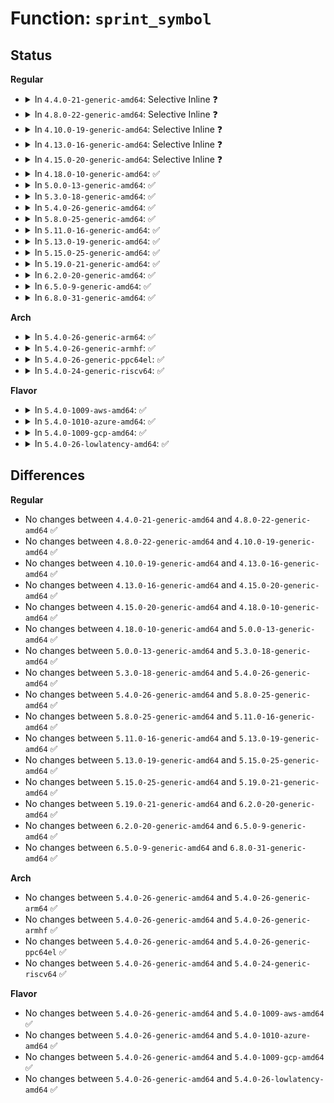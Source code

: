 # Function: <code>sprint_symbol</code>

## Status
<b>Regular</b>
<ul>
<li>
<details>
<summary>In <code>4.4.0-21-generic-amd64</code>: Selective Inline ❓</summary>

```c
int sprint_symbol(char * buffer, long unsigned int address)
```

```json
{
  "name": "sprint_symbol",
  "collision_type": "Unique Global",
  "inline_type": "Selective",
  "funcs": [
    {
      "addr": 18446744071579940032,
      "name": "sprint_symbol",
      "external": true,
      "loc": "kernel/kallsyms.c:394",
      "file": "kernel/kallsyms.c",
      "inline": "not declared, inlined",
      "caller_inline": [
        "kernel/kallsyms.c:__print_symbol"
      ],
      "caller_func": []
    }
  ],
  "symbols": [
    {
      "addr": 18446744071579940032,
      "name": "sprint_symbol",
      "section": ".text",
      "bind": "STB_GLOBAL",
      "size": 23
    }
  ]
}
```
</details>
</li>
<li>
<details>
<summary>In <code>4.8.0-22-generic-amd64</code>: Selective Inline ❓</summary>

```c
int sprint_symbol(char * buffer, long unsigned int address)
```

```json
{
  "name": "sprint_symbol",
  "collision_type": "Unique Global",
  "inline_type": "Selective",
  "funcs": [
    {
      "addr": 18446744071579970870,
      "name": "sprint_symbol",
      "external": true,
      "loc": "kernel/kallsyms.c:418",
      "file": "kernel/kallsyms.c",
      "inline": "not declared, inlined",
      "caller_inline": [
        "kernel/kallsyms.c:__print_symbol"
      ],
      "caller_func": [
        "kernel/trace/trace_events_hist.c:hist_trigger_entry_print",
        "lib/vsprintf.c:symbol_string"
      ]
    }
  ],
  "symbols": [
    {
      "addr": 18446744071579970832,
      "name": "sprint_symbol",
      "section": ".text",
      "bind": "STB_GLOBAL",
      "size": 23
    }
  ]
}
```
</details>
</li>
<li>
<details>
<summary>In <code>4.10.0-19-generic-amd64</code>: Selective Inline ❓</summary>

```c
int sprint_symbol(char * buffer, long unsigned int address)
```

```json
{
  "name": "sprint_symbol",
  "collision_type": "Unique Global",
  "inline_type": "Selective",
  "funcs": [
    {
      "addr": 18446744071580001350,
      "name": "sprint_symbol",
      "external": true,
      "loc": "kernel/kallsyms.c:418",
      "file": "kernel/kallsyms.c",
      "inline": "not declared, inlined",
      "caller_inline": [
        "kernel/kallsyms.c:__print_symbol"
      ],
      "caller_func": [
        "kernel/trace/trace_events_hist.c:hist_trigger_entry_print",
        "lib/vsprintf.c:symbol_string"
      ]
    }
  ],
  "symbols": [
    {
      "addr": 18446744071580001312,
      "name": "sprint_symbol",
      "section": ".text",
      "bind": "STB_GLOBAL",
      "size": 23
    }
  ]
}
```
</details>
</li>
<li>
<details>
<summary>In <code>4.13.0-16-generic-amd64</code>: Selective Inline ❓</summary>

```c
int sprint_symbol(char * buffer, long unsigned int address)
```

```json
{
  "name": "sprint_symbol",
  "collision_type": "Unique Global",
  "inline_type": "Selective",
  "funcs": [
    {
      "addr": 18446744071580008342,
      "name": "sprint_symbol",
      "external": true,
      "loc": "kernel/kallsyms.c:420",
      "file": "kernel/kallsyms.c",
      "inline": "not declared, inlined",
      "caller_inline": [
        "kernel/kallsyms.c:__print_symbol"
      ],
      "caller_func": [
        "kernel/trace/trace_events_hist.c:hist_trigger_entry_print",
        "lib/vsprintf.c:symbol_string"
      ]
    }
  ],
  "symbols": [
    {
      "addr": 18446744071580008304,
      "name": "sprint_symbol",
      "section": ".text",
      "bind": "STB_GLOBAL",
      "size": 23
    }
  ]
}
```
</details>
</li>
<li>
<details>
<summary>In <code>4.15.0-20-generic-amd64</code>: Selective Inline ❓</summary>

```c
int sprint_symbol(char * buffer, long unsigned int address)
```

```json
{
  "name": "sprint_symbol",
  "collision_type": "Unique Global",
  "inline_type": "Selective",
  "funcs": [
    {
      "addr": 18446744071580055014,
      "name": "sprint_symbol",
      "external": true,
      "loc": "kernel/kallsyms.c:425",
      "file": "kernel/kallsyms.c",
      "inline": "not declared, inlined",
      "caller_inline": [
        "kernel/kallsyms.c:__print_symbol"
      ],
      "caller_func": [
        "kernel/trace/trace_events_hist.c:hist_trigger_entry_print",
        "lib/vsprintf.c:symbol_string"
      ]
    }
  ],
  "symbols": [
    {
      "addr": 18446744071580054976,
      "name": "sprint_symbol",
      "section": ".text",
      "bind": "STB_GLOBAL",
      "size": 23
    }
  ]
}
```
</details>
</li>
<li>
<details>
<summary>In <code>4.18.0-10-generic-amd64</code>: ✅</summary>

```c
int sprint_symbol(char * buffer, long unsigned int address)
```

```json
{
  "name": "sprint_symbol",
  "collision_type": "Unique Global",
  "inline_type": "No",
  "funcs": [
    {
      "addr": 18446744071580112000,
      "name": "sprint_symbol",
      "external": true,
      "loc": "kernel/kallsyms.c:390",
      "file": "kernel/kallsyms.c",
      "inline": "seen, unknown",
      "caller_inline": [],
      "caller_func": [
        "kernel/trace/trace_events_hist.c:hist_trigger_entry_print",
        "lib/vsprintf.c:symbol_string"
      ]
    }
  ],
  "symbols": [
    {
      "addr": 18446744071580112000,
      "name": "sprint_symbol",
      "section": ".text",
      "bind": "STB_GLOBAL",
      "size": 23
    }
  ]
}
```
</details>
</li>
<li>
<details>
<summary>In <code>5.0.0-13-generic-amd64</code>: ✅</summary>

```c
int sprint_symbol(char * buffer, long unsigned int address)
```

```json
{
  "name": "sprint_symbol",
  "collision_type": "Unique Global",
  "inline_type": "No",
  "funcs": [
    {
      "addr": 18446744071580158352,
      "name": "sprint_symbol",
      "external": true,
      "loc": "kernel/kallsyms.c:390",
      "file": "kernel/kallsyms.c",
      "inline": "seen, unknown",
      "caller_inline": [],
      "caller_func": [
        "kernel/trace/trace_output.c:seq_print_sym",
        "kernel/trace/trace_events_hist.c:hist_trigger_entry_print",
        "lib/vsprintf.c:symbol_string"
      ]
    }
  ],
  "symbols": [
    {
      "addr": 18446744071580158352,
      "name": "sprint_symbol",
      "section": ".text",
      "bind": "STB_GLOBAL",
      "size": 23
    }
  ]
}
```
</details>
</li>
<li>
<details>
<summary>In <code>5.3.0-18-generic-amd64</code>: ✅</summary>

```c
int sprint_symbol(char * buffer, long unsigned int address)
```

```json
{
  "name": "sprint_symbol",
  "collision_type": "Unique Global",
  "inline_type": "No",
  "funcs": [
    {
      "addr": 18446744071580204416,
      "name": "sprint_symbol",
      "external": true,
      "loc": "kernel/kallsyms.c:393",
      "file": "kernel/kallsyms.c",
      "inline": "seen, unknown",
      "caller_inline": [],
      "caller_func": [
        "kernel/trace/trace_output.c:seq_print_sym",
        "lib/vsprintf.c:symbol_string"
      ]
    }
  ],
  "symbols": [
    {
      "addr": 18446744071580204416,
      "name": "sprint_symbol",
      "section": ".text",
      "bind": "STB_GLOBAL",
      "size": 23
    }
  ]
}
```
</details>
</li>
<li>
<details>
<summary>In <code>5.4.0-26-generic-amd64</code>: ✅</summary>

```c
int sprint_symbol(char * buffer, long unsigned int address)
```

```json
{
  "name": "sprint_symbol",
  "collision_type": "Unique Global",
  "inline_type": "No",
  "funcs": [
    {
      "addr": 18446744071580252752,
      "name": "sprint_symbol",
      "external": true,
      "loc": "kernel/kallsyms.c:393",
      "file": "kernel/kallsyms.c",
      "inline": "seen, unknown",
      "caller_inline": [],
      "caller_func": [
        "kernel/trace/trace_output.c:seq_print_sym",
        "lib/vsprintf.c:symbol_string"
      ]
    }
  ],
  "symbols": [
    {
      "addr": 18446744071580252752,
      "name": "sprint_symbol",
      "section": ".text",
      "bind": "STB_GLOBAL",
      "size": 23
    }
  ]
}
```
</details>
</li>
<li>
<details>
<summary>In <code>5.8.0-25-generic-amd64</code>: ✅</summary>

```c
int sprint_symbol(char * buffer, long unsigned int address)
```

```json
{
  "name": "sprint_symbol",
  "collision_type": "Unique Global",
  "inline_type": "No",
  "funcs": [
    {
      "addr": 18446744071580321280,
      "name": "sprint_symbol",
      "external": true,
      "loc": "kernel/kallsyms.c:392",
      "file": "kernel/kallsyms.c",
      "inline": "seen, unknown",
      "caller_inline": [],
      "caller_func": [
        "kernel/trace/trace_output.c:seq_print_sym",
        "kernel/trace/trace_events_hist.c:hist_trigger_print_key",
        "lib/vsprintf.c:symbol_string"
      ]
    }
  ],
  "symbols": [
    {
      "addr": 18446744071580321280,
      "name": "sprint_symbol",
      "section": ".text",
      "bind": "STB_GLOBAL",
      "size": 23
    }
  ]
}
```
</details>
</li>
<li>
<details>
<summary>In <code>5.11.0-16-generic-amd64</code>: ✅</summary>

```c
int sprint_symbol(char * buffer, long unsigned int address)
```

```json
{
  "name": "sprint_symbol",
  "collision_type": "Unique Global",
  "inline_type": "No",
  "funcs": [
    {
      "addr": 18446744071580306416,
      "name": "sprint_symbol",
      "external": true,
      "loc": "kernel/kallsyms.c:393",
      "file": "kernel/kallsyms.c",
      "inline": "seen, unknown",
      "caller_inline": [],
      "caller_func": [
        "kernel/trace/trace_output.c:trace_seq_print_sym",
        "kernel/trace/trace_events_hist.c:hist_trigger_print_key",
        "lib/vsprintf.c:symbol_string"
      ]
    }
  ],
  "symbols": [
    {
      "addr": 18446744071580306416,
      "name": "sprint_symbol",
      "section": ".text",
      "bind": "STB_GLOBAL",
      "size": 23
    }
  ]
}
```
</details>
</li>
<li>
<details>
<summary>In <code>5.13.0-19-generic-amd64</code>: ✅</summary>

```c
int sprint_symbol(char * buffer, long unsigned int address)
```

```json
{
  "name": "sprint_symbol",
  "collision_type": "Unique Global",
  "inline_type": "No",
  "funcs": [
    {
      "addr": 18446744071580309952,
      "name": "sprint_symbol",
      "external": true,
      "loc": "kernel/kallsyms.c:444",
      "file": "kernel/kallsyms.c",
      "inline": "seen, unknown",
      "caller_inline": [],
      "caller_func": [
        "kernel/trace/trace_output.c:trace_seq_print_sym",
        "kernel/trace/trace_events_hist.c:hist_trigger_print_key",
        "lib/vsprintf.c:symbol_string"
      ]
    }
  ],
  "symbols": [
    {
      "addr": 18446744071580309952,
      "name": "sprint_symbol",
      "section": ".text",
      "bind": "STB_GLOBAL",
      "size": 23
    }
  ]
}
```
</details>
</li>
<li>
<details>
<summary>In <code>5.15.0-25-generic-amd64</code>: ✅</summary>

```c
int sprint_symbol(char * buffer, long unsigned int address)
```

```json
{
  "name": "sprint_symbol",
  "collision_type": "Unique Global",
  "inline_type": "No",
  "funcs": [
    {
      "addr": 18446744071580462864,
      "name": "sprint_symbol",
      "external": true,
      "loc": "kernel/kallsyms.c:471",
      "file": "kernel/kallsyms.c",
      "inline": "seen, unknown",
      "caller_inline": [],
      "caller_func": [
        "kernel/trace/trace_output.c:trace_seq_print_sym",
        "kernel/trace/trace_events_hist.c:hist_trigger_print_key",
        "lib/vsprintf.c:symbol_string"
      ]
    }
  ],
  "symbols": [
    {
      "addr": 18446744071580462864,
      "name": "sprint_symbol",
      "section": ".text",
      "bind": "STB_GLOBAL",
      "size": 23
    }
  ]
}
```
</details>
</li>
<li>
<details>
<summary>In <code>5.19.0-21-generic-amd64</code>: ✅</summary>

```c
int sprint_symbol(char * buffer, long unsigned int address)
```

```json
{
  "name": "sprint_symbol",
  "collision_type": "Unique Global",
  "inline_type": "No",
  "funcs": [
    {
      "addr": 18446744071580655856,
      "name": "sprint_symbol",
      "external": true,
      "loc": "kernel/kallsyms.c:495",
      "file": "kernel/kallsyms.c",
      "inline": "seen, unknown",
      "caller_inline": [],
      "caller_func": [
        "kernel/trace/trace_output.c:trace_seq_print_sym",
        "lib/vsprintf.c:symbol_string"
      ]
    }
  ],
  "symbols": [
    {
      "addr": 18446744071580655856,
      "name": "sprint_symbol",
      "section": ".text",
      "bind": "STB_GLOBAL",
      "size": 35
    }
  ]
}
```
</details>
</li>
<li>
<details>
<summary>In <code>6.2.0-20-generic-amd64</code>: ✅</summary>

```c
int sprint_symbol(char * buffer, long unsigned int address)
```

```json
{
  "name": "sprint_symbol",
  "collision_type": "Unique Global",
  "inline_type": "No",
  "funcs": [
    {
      "addr": 18446744071580924224,
      "name": "sprint_symbol",
      "external": true,
      "loc": "kernel/kallsyms.c:568",
      "file": "kernel/kallsyms.c",
      "inline": "seen, unknown",
      "caller_inline": [],
      "caller_func": [
        "kernel/trace/trace_output.c:trace_seq_print_sym",
        "kernel/trace/trace_eprobe.c:process_fetch_insn",
        "kernel/trace/trace_eprobe.c:process_fetch_insn",
        "kernel/trace/trace_eprobe.c:get_eprobe_size",
        "kernel/trace/trace_eprobe.c:get_eprobe_size",
        "kernel/trace/trace_kprobe.c:process_fetch_insn",
        "kernel/trace/trace_kprobe.c:process_fetch_insn",
        "kernel/trace/trace_uprobe.c:process_fetch_insn",
        "kernel/trace/trace_uprobe.c:process_fetch_insn",
        "lib/vsprintf.c:symbol_string"
      ]
    }
  ],
  "symbols": [
    {
      "addr": 18446744071580924224,
      "name": "sprint_symbol",
      "section": ".text",
      "bind": "STB_GLOBAL",
      "size": 35
    }
  ]
}
```
</details>
</li>
<li>
<details>
<summary>In <code>6.5.0-9-generic-amd64</code>: ✅</summary>

```c
int sprint_symbol(char * buffer, long unsigned int address)
```

```json
{
  "name": "sprint_symbol",
  "collision_type": "Unique Global",
  "inline_type": "No",
  "funcs": [
    {
      "addr": 18446744071581012608,
      "name": "sprint_symbol",
      "external": true,
      "loc": "kernel/kallsyms.c:535",
      "file": "kernel/kallsyms.c",
      "inline": "seen, unknown",
      "caller_inline": [],
      "caller_func": [
        "kernel/trace/trace_output.c:trace_seq_print_sym",
        "kernel/trace/trace_eprobe.c:process_fetch_insn",
        "kernel/trace/trace_eprobe.c:process_fetch_insn",
        "kernel/trace/trace_eprobe.c:get_eprobe_size",
        "kernel/trace/trace_eprobe.c:get_eprobe_size",
        "kernel/trace/trace_kprobe.c:process_fetch_insn",
        "kernel/trace/trace_kprobe.c:process_fetch_insn",
        "kernel/trace/trace_uprobe.c:process_fetch_insn",
        "kernel/trace/trace_uprobe.c:process_fetch_insn",
        "kernel/trace/trace_fprobe.c:process_fetch_insn",
        "kernel/trace/trace_fprobe.c:process_fetch_insn",
        "lib/vsprintf.c:symbol_string"
      ]
    }
  ],
  "symbols": [
    {
      "addr": 18446744071581012608,
      "name": "sprint_symbol",
      "section": ".text",
      "bind": "STB_GLOBAL",
      "size": 35
    }
  ]
}
```
</details>
</li>
<li>
<details>
<summary>In <code>6.8.0-31-generic-amd64</code>: ✅</summary>

```c
int sprint_symbol(char * buffer, long unsigned int address)
```

```json
{
  "name": "sprint_symbol",
  "collision_type": "Unique Global",
  "inline_type": "No",
  "funcs": [
    {
      "addr": 18446744071581108480,
      "name": "sprint_symbol",
      "external": true,
      "loc": "kernel/kallsyms.c:533",
      "file": "kernel/kallsyms.c",
      "inline": "seen, unknown",
      "caller_inline": [],
      "caller_func": [
        "kernel/trace/trace_output.c:trace_seq_print_sym",
        "kernel/trace/trace_eprobe.c:process_fetch_insn",
        "kernel/trace/trace_eprobe.c:process_fetch_insn",
        "kernel/trace/trace_eprobe.c:get_eprobe_size",
        "kernel/trace/trace_eprobe.c:get_eprobe_size",
        "kernel/trace/trace_kprobe.c:process_fetch_insn",
        "kernel/trace/trace_kprobe.c:process_fetch_insn",
        "kernel/trace/trace_uprobe.c:process_fetch_insn",
        "kernel/trace/trace_uprobe.c:process_fetch_insn",
        "kernel/trace/trace_fprobe.c:process_fetch_insn",
        "kernel/trace/trace_fprobe.c:process_fetch_insn",
        "lib/vsprintf.c:symbol_string"
      ]
    }
  ],
  "symbols": [
    {
      "addr": 18446744071581108480,
      "name": "sprint_symbol",
      "section": ".text",
      "bind": "STB_GLOBAL",
      "size": 35
    }
  ]
}
```
</details>
</li>
</ul>
<b>Arch</b>
<ul>
<li>
<details>
<summary>In <code>5.4.0-26-generic-arm64</code>: ✅</summary>

```c
int sprint_symbol(char * buffer, long unsigned int address)
```

```json
{
  "name": "sprint_symbol",
  "collision_type": "Unique Global",
  "inline_type": "No",
  "funcs": [
    {
      "addr": 18446603336491495024,
      "name": "sprint_symbol",
      "external": true,
      "loc": "kernel/kallsyms.c:393",
      "file": "kernel/kallsyms.c",
      "inline": "seen, unknown",
      "caller_inline": [],
      "caller_func": [
        "kernel/trace/trace_output.c:seq_print_sym",
        "lib/vsprintf.c:symbol_string"
      ]
    }
  ],
  "symbols": [
    {
      "addr": 18446603336491495024,
      "name": "sprint_symbol",
      "section": ".text",
      "bind": "STB_GLOBAL",
      "size": 60
    }
  ]
}
```
</details>
</li>
<li>
<details>
<summary>In <code>5.4.0-26-generic-armhf</code>: ✅</summary>

```c
int sprint_symbol(char * buffer, long unsigned int address)
```

```json
{
  "name": "sprint_symbol",
  "collision_type": "Unique Global",
  "inline_type": "No",
  "funcs": [
    {
      "addr": 3225476632,
      "name": "sprint_symbol",
      "external": true,
      "loc": "kernel/kallsyms.c:393",
      "file": "kernel/kallsyms.c",
      "inline": "seen, unknown",
      "caller_inline": [],
      "caller_func": [
        "kernel/trace/trace_output.c:seq_print_sym",
        "lib/vsprintf.c:symbol_string"
      ]
    }
  ],
  "symbols": [
    {
      "addr": 3225476632,
      "name": "sprint_symbol",
      "section": ".text",
      "bind": "STB_GLOBAL",
      "size": 36
    }
  ]
}
```
</details>
</li>
<li>
<details>
<summary>In <code>5.4.0-26-generic-ppc64el</code>: ✅</summary>

```c
int sprint_symbol(char * buffer, long unsigned int address)
```

```json
{
  "name": "sprint_symbol",
  "collision_type": "Unique Global",
  "inline_type": "No",
  "funcs": [
    {
      "addr": 13835058055284453456,
      "name": "sprint_symbol",
      "external": true,
      "loc": "kernel/kallsyms.c:393",
      "file": "kernel/kallsyms.c",
      "inline": "seen, unknown",
      "caller_inline": [],
      "caller_func": [
        "kernel/trace/trace_output.c:seq_print_sym",
        "lib/vsprintf.c:symbol_string"
      ]
    }
  ],
  "symbols": [
    {
      "addr": 13835058055284453456,
      "name": "sprint_symbol",
      "section": ".text",
      "bind": "STB_GLOBAL",
      "size": 28
    }
  ]
}
```
</details>
</li>
<li>
<details>
<summary>In <code>5.4.0-24-generic-riscv64</code>: ✅</summary>

```c
int sprint_symbol(char * buffer, long unsigned int address)
```

```json
{
  "name": "sprint_symbol",
  "collision_type": "Unique Global",
  "inline_type": "No",
  "funcs": [
    {
      "addr": 18446743936271938096,
      "name": "sprint_symbol",
      "external": true,
      "loc": "kernel/kallsyms.c:393",
      "file": "kernel/kallsyms.c",
      "inline": "seen, unknown",
      "caller_inline": [],
      "caller_func": [
        "kernel/trace/trace_output.c:seq_print_sym",
        "lib/vsprintf.c:symbol_string"
      ]
    }
  ],
  "symbols": [
    {
      "addr": 18446743936271938096,
      "name": "sprint_symbol",
      "section": ".text",
      "bind": "STB_GLOBAL",
      "size": 54
    }
  ]
}
```
</details>
</li>
</ul>
<b>Flavor</b>
<ul>
<li>
<details>
<summary>In <code>5.4.0-1009-aws-amd64</code>: ✅</summary>

```c
int sprint_symbol(char * buffer, long unsigned int address)
```

```json
{
  "name": "sprint_symbol",
  "collision_type": "Unique Global",
  "inline_type": "No",
  "funcs": [
    {
      "addr": 18446744071580221552,
      "name": "sprint_symbol",
      "external": true,
      "loc": "kernel/kallsyms.c:393",
      "file": "kernel/kallsyms.c",
      "inline": "seen, unknown",
      "caller_inline": [],
      "caller_func": [
        "kernel/trace/trace_output.c:seq_print_sym",
        "lib/vsprintf.c:symbol_string"
      ]
    }
  ],
  "symbols": [
    {
      "addr": 18446744071580221552,
      "name": "sprint_symbol",
      "section": ".text",
      "bind": "STB_GLOBAL",
      "size": 23
    }
  ]
}
```
</details>
</li>
<li>
<details>
<summary>In <code>5.4.0-1010-azure-amd64</code>: ✅</summary>

```c
int sprint_symbol(char * buffer, long unsigned int address)
```

```json
{
  "name": "sprint_symbol",
  "collision_type": "Unique Global",
  "inline_type": "No",
  "funcs": [
    {
      "addr": 18446744071580168992,
      "name": "sprint_symbol",
      "external": true,
      "loc": "kernel/kallsyms.c:393",
      "file": "kernel/kallsyms.c",
      "inline": "seen, unknown",
      "caller_inline": [],
      "caller_func": [
        "kernel/trace/trace_output.c:seq_print_sym",
        "lib/vsprintf.c:symbol_string"
      ]
    }
  ],
  "symbols": [
    {
      "addr": 18446744071580168992,
      "name": "sprint_symbol",
      "section": ".text",
      "bind": "STB_GLOBAL",
      "size": 23
    }
  ]
}
```
</details>
</li>
<li>
<details>
<summary>In <code>5.4.0-1009-gcp-amd64</code>: ✅</summary>

```c
int sprint_symbol(char * buffer, long unsigned int address)
```

```json
{
  "name": "sprint_symbol",
  "collision_type": "Unique Global",
  "inline_type": "No",
  "funcs": [
    {
      "addr": 18446744071580213024,
      "name": "sprint_symbol",
      "external": true,
      "loc": "kernel/kallsyms.c:393",
      "file": "kernel/kallsyms.c",
      "inline": "seen, unknown",
      "caller_inline": [],
      "caller_func": [
        "kernel/trace/trace_output.c:seq_print_sym",
        "lib/vsprintf.c:symbol_string"
      ]
    }
  ],
  "symbols": [
    {
      "addr": 18446744071580213024,
      "name": "sprint_symbol",
      "section": ".text",
      "bind": "STB_GLOBAL",
      "size": 23
    }
  ]
}
```
</details>
</li>
<li>
<details>
<summary>In <code>5.4.0-26-lowlatency-amd64</code>: ✅</summary>

```c
int sprint_symbol(char * buffer, long unsigned int address)
```

```json
{
  "name": "sprint_symbol",
  "collision_type": "Unique Global",
  "inline_type": "No",
  "funcs": [
    {
      "addr": 18446744071580265728,
      "name": "sprint_symbol",
      "external": true,
      "loc": "kernel/kallsyms.c:393",
      "file": "kernel/kallsyms.c",
      "inline": "seen, unknown",
      "caller_inline": [],
      "caller_func": [
        "kernel/trace/trace_output.c:seq_print_sym",
        "lib/vsprintf.c:symbol_string"
      ]
    }
  ],
  "symbols": [
    {
      "addr": 18446744071580265728,
      "name": "sprint_symbol",
      "section": ".text",
      "bind": "STB_GLOBAL",
      "size": 23
    }
  ]
}
```
</details>
</li>
</ul>

## Differences
<b>Regular</b>
<ul>
<li>
No changes between <code>4.4.0-21-generic-amd64</code> and <code>4.8.0-22-generic-amd64</code> ✅
</li>
<li>
No changes between <code>4.8.0-22-generic-amd64</code> and <code>4.10.0-19-generic-amd64</code> ✅
</li>
<li>
No changes between <code>4.10.0-19-generic-amd64</code> and <code>4.13.0-16-generic-amd64</code> ✅
</li>
<li>
No changes between <code>4.13.0-16-generic-amd64</code> and <code>4.15.0-20-generic-amd64</code> ✅
</li>
<li>
No changes between <code>4.15.0-20-generic-amd64</code> and <code>4.18.0-10-generic-amd64</code> ✅
</li>
<li>
No changes between <code>4.18.0-10-generic-amd64</code> and <code>5.0.0-13-generic-amd64</code> ✅
</li>
<li>
No changes between <code>5.0.0-13-generic-amd64</code> and <code>5.3.0-18-generic-amd64</code> ✅
</li>
<li>
No changes between <code>5.3.0-18-generic-amd64</code> and <code>5.4.0-26-generic-amd64</code> ✅
</li>
<li>
No changes between <code>5.4.0-26-generic-amd64</code> and <code>5.8.0-25-generic-amd64</code> ✅
</li>
<li>
No changes between <code>5.8.0-25-generic-amd64</code> and <code>5.11.0-16-generic-amd64</code> ✅
</li>
<li>
No changes between <code>5.11.0-16-generic-amd64</code> and <code>5.13.0-19-generic-amd64</code> ✅
</li>
<li>
No changes between <code>5.13.0-19-generic-amd64</code> and <code>5.15.0-25-generic-amd64</code> ✅
</li>
<li>
No changes between <code>5.15.0-25-generic-amd64</code> and <code>5.19.0-21-generic-amd64</code> ✅
</li>
<li>
No changes between <code>5.19.0-21-generic-amd64</code> and <code>6.2.0-20-generic-amd64</code> ✅
</li>
<li>
No changes between <code>6.2.0-20-generic-amd64</code> and <code>6.5.0-9-generic-amd64</code> ✅
</li>
<li>
No changes between <code>6.5.0-9-generic-amd64</code> and <code>6.8.0-31-generic-amd64</code> ✅
</li>
</ul>
<b>Arch</b>
<ul>
<li>
No changes between <code>5.4.0-26-generic-amd64</code> and <code>5.4.0-26-generic-arm64</code> ✅
</li>
<li>
No changes between <code>5.4.0-26-generic-amd64</code> and <code>5.4.0-26-generic-armhf</code> ✅
</li>
<li>
No changes between <code>5.4.0-26-generic-amd64</code> and <code>5.4.0-26-generic-ppc64el</code> ✅
</li>
<li>
No changes between <code>5.4.0-26-generic-amd64</code> and <code>5.4.0-24-generic-riscv64</code> ✅
</li>
</ul>
<b>Flavor</b>
<ul>
<li>
No changes between <code>5.4.0-26-generic-amd64</code> and <code>5.4.0-1009-aws-amd64</code> ✅
</li>
<li>
No changes between <code>5.4.0-26-generic-amd64</code> and <code>5.4.0-1010-azure-amd64</code> ✅
</li>
<li>
No changes between <code>5.4.0-26-generic-amd64</code> and <code>5.4.0-1009-gcp-amd64</code> ✅
</li>
<li>
No changes between <code>5.4.0-26-generic-amd64</code> and <code>5.4.0-26-lowlatency-amd64</code> ✅
</li>
</ul>
